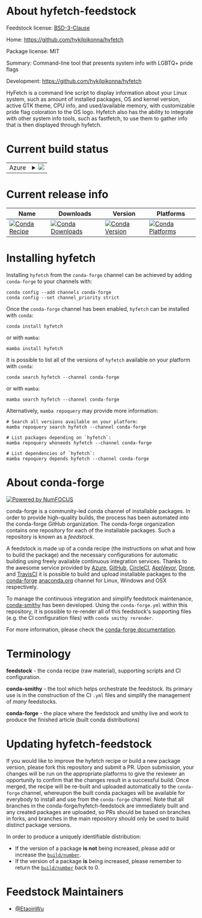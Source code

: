 About hyfetch-feedstock
=======================

Feedstock license: [BSD-3-Clause](https://github.com/conda-forge/hyfetch-feedstock/blob/main/LICENSE.txt)

Home: https://github.com/hykilpikonna/hyfetch

Package license: MIT

Summary: Command-line tool that presents system info with LGBTQ+ pride flags

Development: https://github.com/hykilpikonna/hyfetch

HyFetch is a command line script to display information about your Linux system, such as amount of installed packages, OS and kernel version, active GTK theme, CPU info, and used/available memory, with customizable pride flag coloration to the OS logo.
Hyfetch also has the ability to integrate with other system info tools, such as fastfetch, to use them to gather info that is then displayed through hyfetch.

Current build status
====================


<table>
    
  <tr>
    <td>Azure</td>
    <td>
      <details>
        <summary>
          <a href="https://dev.azure.com/conda-forge/feedstock-builds/_build/latest?definitionId=22349&branchName=main">
            <img src="https://dev.azure.com/conda-forge/feedstock-builds/_apis/build/status/hyfetch-feedstock?branchName=main">
          </a>
        </summary>
        <table>
          <thead><tr><th>Variant</th><th>Status</th></tr></thead>
          <tbody><tr>
              <td>linux_64</td>
              <td>
                <a href="https://dev.azure.com/conda-forge/feedstock-builds/_build/latest?definitionId=22349&branchName=main">
                  <img src="https://dev.azure.com/conda-forge/feedstock-builds/_apis/build/status/hyfetch-feedstock?branchName=main&jobName=linux&configuration=linux%20linux_64_" alt="variant">
                </a>
              </td>
            </tr><tr>
              <td>osx_64</td>
              <td>
                <a href="https://dev.azure.com/conda-forge/feedstock-builds/_build/latest?definitionId=22349&branchName=main">
                  <img src="https://dev.azure.com/conda-forge/feedstock-builds/_apis/build/status/hyfetch-feedstock?branchName=main&jobName=osx&configuration=osx%20osx_64_" alt="variant">
                </a>
              </td>
            </tr><tr>
              <td>win_64</td>
              <td>
                <a href="https://dev.azure.com/conda-forge/feedstock-builds/_build/latest?definitionId=22349&branchName=main">
                  <img src="https://dev.azure.com/conda-forge/feedstock-builds/_apis/build/status/hyfetch-feedstock?branchName=main&jobName=win&configuration=win%20win_64_" alt="variant">
                </a>
              </td>
            </tr>
          </tbody>
        </table>
      </details>
    </td>
  </tr>
</table>

Current release info
====================

| Name | Downloads | Version | Platforms |
| --- | --- | --- | --- |
| [![Conda Recipe](https://img.shields.io/badge/recipe-hyfetch-green.svg)](https://anaconda.org/conda-forge/hyfetch) | [![Conda Downloads](https://img.shields.io/conda/dn/conda-forge/hyfetch.svg)](https://anaconda.org/conda-forge/hyfetch) | [![Conda Version](https://img.shields.io/conda/vn/conda-forge/hyfetch.svg)](https://anaconda.org/conda-forge/hyfetch) | [![Conda Platforms](https://img.shields.io/conda/pn/conda-forge/hyfetch.svg)](https://anaconda.org/conda-forge/hyfetch) |

Installing hyfetch
==================

Installing `hyfetch` from the `conda-forge` channel can be achieved by adding `conda-forge` to your channels with:

```
conda config --add channels conda-forge
conda config --set channel_priority strict
```

Once the `conda-forge` channel has been enabled, `hyfetch` can be installed with `conda`:

```
conda install hyfetch
```

or with `mamba`:

```
mamba install hyfetch
```

It is possible to list all of the versions of `hyfetch` available on your platform with `conda`:

```
conda search hyfetch --channel conda-forge
```

or with `mamba`:

```
mamba search hyfetch --channel conda-forge
```

Alternatively, `mamba repoquery` may provide more information:

```
# Search all versions available on your platform:
mamba repoquery search hyfetch --channel conda-forge

# List packages depending on `hyfetch`:
mamba repoquery whoneeds hyfetch --channel conda-forge

# List dependencies of `hyfetch`:
mamba repoquery depends hyfetch --channel conda-forge
```


About conda-forge
=================

[![Powered by
NumFOCUS](https://img.shields.io/badge/powered%20by-NumFOCUS-orange.svg?style=flat&colorA=E1523D&colorB=007D8A)](https://numfocus.org)

conda-forge is a community-led conda channel of installable packages.
In order to provide high-quality builds, the process has been automated into the
conda-forge GitHub organization. The conda-forge organization contains one repository
for each of the installable packages. Such a repository is known as a *feedstock*.

A feedstock is made up of a conda recipe (the instructions on what and how to build
the package) and the necessary configurations for automatic building using freely
available continuous integration services. Thanks to the awesome service provided by
[Azure](https://azure.microsoft.com/en-us/services/devops/), [GitHub](https://github.com/),
[CircleCI](https://circleci.com/), [AppVeyor](https://www.appveyor.com/),
[Drone](https://cloud.drone.io/welcome), and [TravisCI](https://travis-ci.com/)
it is possible to build and upload installable packages to the
[conda-forge](https://anaconda.org/conda-forge) [anaconda.org](https://anaconda.org/)
channel for Linux, Windows and OSX respectively.

To manage the continuous integration and simplify feedstock maintenance,
[conda-smithy](https://github.com/conda-forge/conda-smithy) has been developed.
Using the ``conda-forge.yml`` within this repository, it is possible to re-render all of
this feedstock's supporting files (e.g. the CI configuration files) with ``conda smithy rerender``.

For more information, please check the [conda-forge documentation](https://conda-forge.org/docs/).

Terminology
===========

**feedstock** - the conda recipe (raw material), supporting scripts and CI configuration.

**conda-smithy** - the tool which helps orchestrate the feedstock.
                   Its primary use is in the construction of the CI ``.yml`` files
                   and simplify the management of *many* feedstocks.

**conda-forge** - the place where the feedstock and smithy live and work to
                  produce the finished article (built conda distributions)


Updating hyfetch-feedstock
==========================

If you would like to improve the hyfetch recipe or build a new
package version, please fork this repository and submit a PR. Upon submission,
your changes will be run on the appropriate platforms to give the reviewer an
opportunity to confirm that the changes result in a successful build. Once
merged, the recipe will be re-built and uploaded automatically to the
`conda-forge` channel, whereupon the built conda packages will be available for
everybody to install and use from the `conda-forge` channel.
Note that all branches in the conda-forge/hyfetch-feedstock are
immediately built and any created packages are uploaded, so PRs should be based
on branches in forks, and branches in the main repository should only be used to
build distinct package versions.

In order to produce a uniquely identifiable distribution:
 * If the version of a package **is not** being increased, please add or increase
   the [``build/number``](https://docs.conda.io/projects/conda-build/en/latest/resources/define-metadata.html#build-number-and-string).
 * If the version of a package **is** being increased, please remember to return
   the [``build/number``](https://docs.conda.io/projects/conda-build/en/latest/resources/define-metadata.html#build-number-and-string)
   back to 0.

Feedstock Maintainers
=====================

* [@EtaoinWu](https://github.com/EtaoinWu/)

